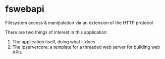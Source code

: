 # fswebapi
 Filesystem access & manipulation via an extension of the HTTP protocol

There are two things of interest in this application:
1. The application itself, doing what it does
2. The ipservercore: a template for a threaded web server for building web APIs
